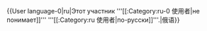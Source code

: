 {{User language-0|ru|Этот участник '''[[:Category:ru-0 使用者|не понимает]]''' '''[[:Category:ru 使用者|по-русски]]'''.|俄语}}<noinclude></noinclude>